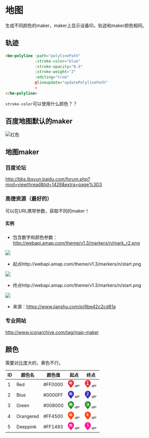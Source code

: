 # 地图

生成不同颜色的maker，maker上显示设备ID。轨迹和maker颜色相同。

## 轨迹

```HTML
<bm-polyline :path="polylinePath" 
             :stroke-color="blue" 
             :stroke-opacity="0.5" 
             :stroke-weight="2" 
             :editing="true" 
             @lineupdate="updatePolylinePath"
             >
</bm-polyline>
```
`stroke-color`可以使用什么颜色？？

## 百度地图默认的maker

![红色](https://api.map.baidu.com/images/marker_red_sprite.png)

## 地图maker

### 百度论坛

http://bbs.lbsyun.baidu.com/forum.php?mod=viewthread&tid=1426&extra=page%3D3

### 高德资源（最好的）

可以在URL携带参数，获取不同的maker！

#### 实例

##### 

- 包含数字和颜色参数：http://webapi.amap.com/theme/v1.3/markers/n/mark_r2.png

![](http://webapi.amap.com/theme/v1.3/markers/n/mark_r2.png)

- 起点http://webapi.amap.com/theme/v1.3/markers/n/start.png

![](http://webapi.amap.com/theme/v1.3/markers/n/start.png)

- 终点http://webapi.amap.com/theme/v1.3/markers/n/start.png

![](http://webapi.amap.com/theme/v1.3/markers/n/start.png)


- 来源：https://www.jianshu.com/p/6be42c2cd81a

### 专业网站

http://www.iconarchive.com/tag/map-maker

## 颜色

需要对比度大的，黄色不行。

| ID |颜色名|颜色值|起点|终点|
| --- |----|----|---|----|
| 1 | Red | #FF0000 |![start_red](./map_makers/start_red.png)|![end_red_1](./map_makers/end_red_1.png)|
| 2 | Blue | #0000FF |![start_blue](./map_makers/start_blue.png)|![end_blue_2](./map_makers/end_blue_2.png)|
| 3 | Green | #008000|![start_green](./map_makers/start_green.png)|![end_green_3](./map_makers/end_green_3.png)|
| 4 | Orangered | #FF4500 |![start_orangered](./map_makers/start_orangered.png)|![end_orangered_4](./map_makers/end_orangered_4.png)|
| 5 | Deeppink | #FF1493 |![start_deeppink](./map_makers/start_deeppink.png)|![end_deeppink_5](./map_makers/end_deeppink_5.png)|



